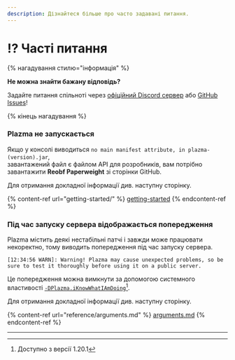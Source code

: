 ```yaml
---
description: Дізнайтеся більше про часто задавані питання.
---
```


# ⁉️ Часті питання

{% нагадування стилю="інформація" %}

**Не можна знайти бажану відповідь?**

Задайте питання спільноті через [офіційний Discord сервер](https://discord.gg/MmfC52K8A8) або [GitHub Issues](https://github.com/PlazmaMC/PlazmaBukkit/issues)!

{% кінець нагадування %}

### Plazma не запускається

Якщо у консолі виводиться `no main manifest attribute, in plazma-(version).jar`,\
завантажений файл є файлом API для розробників, вам потрібно завантажити **Reobf Paperweight** зі сторінки GitHub.

Для отримання докладної інформації див. наступну сторінку.

{% content-ref url="getting-started/" %}
[getting-started](getting-started#id-2)
{% endcontent-ref %}

### Під час запуску сервера відображається попередження

Plazma містить деякі нестабільні патчі і завжди може працювати некоректно, тому виводить попередження під час запуску сервера.

```log
[12:34:56 WARN]: Warning! Plazma may cause unexpected problems, so be sure to test it thoroughly before using it on a public server.
```

Це попередження можна вимкнути за допомогою системного властивості [`-DPlazma.iKnowWhatIAmDoing`](#user-content-fn-1)[^1].

Для отримання докладної інформації див. наступну сторінку.

{% content-ref url="reference/arguments.md" %}
[arguments.md](reference/arguments.md#plazma.iknowwhatiamdoing)
{% endcontent-ref %}

***

[^1]: Доступно з версії 1.20.1
